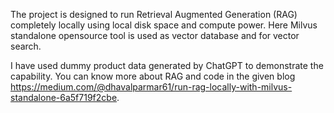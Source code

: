 The project is designed to run Retrieval Augmented Generation (RAG) completely locally using local disk space and compute power. Here Milvus standalone opensource tool is used as vector database and for vector search.

I have used dummy product data generated by ChatGPT to demonstrate the capability. You can know more about RAG and code in the given blog https://medium.com/@dhavalparmar61/run-rag-locally-with-milvus-standalone-6a5f719f2cbe.

